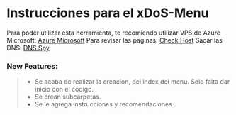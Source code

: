 # Instrucciones para el xDoS-Menu

Para poder utilizar esta herramienta, te recomiendo utilizar VPS de Azure Microsoft: [Azure Microsoft][df1]
Para revisar las paginas: [Check Host][pt1]
Sacar las DNS: [DNS Spy][dns1]

### New Features:
> - Se acaba de realizar la creacion, del index del menu. Solo falta dar inicio con el codigo.
> - Se crean subcarpetas.
> - Se le agrega instrucciones y recomendaciones.



[df1]: <https://azure.microsoft.com/>
[pt1]: <https://www.check-host.net/>
[dns1]: <https://dnsspy.io/>
